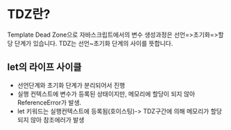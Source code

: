 # TDZ란?

Template Dead Zone으로 자바스크립트에서의 변수 생성과정은 선언=>초기화=>할당 단계가 있습니다.
TDZ는 선언~초기화 단계의 사이를 뜻합니다.

## let의 라이프 사이클

- 선언단계와 초기화 단계가 분리되어서 진행
- 실행 컨텍스트에 변수가 등록된 상태이지만, 메모리에 할당이 되지 않아 ReferenceError가 발생.
- let 키워드는 실행컨텍스트에 등록됨(호이스팅)-> TDZ구간에 의해 메모리가 할당되지 않아 참조에러가 발생
